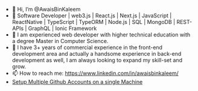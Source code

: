 - 👋 Hi, I’m @AwaisBinKaleem
- 👀 Software Developer | web3.js | React.js | Next.js | JavaScript | ReactNative | TypeScript | TypeORM | Node.js | SQL | MongoDB | REST-APIs | GraphQL | Ionic Framework
- 🌱 I am experienced web developer with higher technical education with a degree Master in Computer Science.
- 💞️ I have 3+ years of commercial experience in the front-end development area and actually a handsome experience in back-end development as well, I am always looking to expand my skill-set and grow.
- 📫 How to reach me: https://www.linkedin.com/in/awaisbinkaleem/
- [Setup Multiple Github Accounts on a single Machine](https://gist.github.com/rahularity/86da20fe3858e6b311de068201d279e3)
<!---
AwaisBinKaleem/AwaisBinKaleem is a ✨ special ✨ repository because its `README.md` (this file) appears on your GitHub profile.
You can click the Preview link to take a look at your changes.
--->
